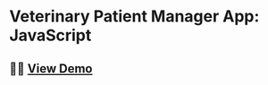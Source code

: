 # Veterinary Patient Manager App: JavaScript

## 👨‍💻 [View Demo](https://developaul.github.io/veterinarypatientmanager-js/)